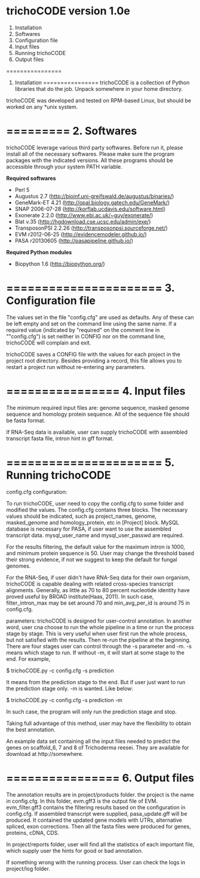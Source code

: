 # trichoCODE version 1.0e

1.  Installation
2.  Softwares
3.  Configuration file
4.  Input files
5.  Running trichoCODE
6.  Output files

================
1.  Installation
================
trichoCODE is a collection of Python libraries that do the job.
Unpack somewhere in your home directory.

trichoCODE was developed and tested on RPM-based Linux, but should be worked on any
*unix system.

=========
2.  Softwares
=========
trichoCODE leverage various third party softwares. Before run it, please install all of the 
necessary softwares. Please make sure the program packages with the indicated versions. All these programs should be accessible through your system PATH variable.

**Required softwares**
- Perl 5
- Augustus 2.7          (http://bioinf.uni-greifswald.de/augustus/binaries/)
- GeneMark-ET 4.21      (http://opal.biology.gatech.edu/GeneMark/)
- SNAP 2006-07-28       (http://korflab.ucdavis.edu/software.html)
- Exonerate 2.2.0       (http://www.ebi.ac.uk/~guy/exonerate/)
- Blat v.35             (http://hgdownload.cse.ucsc.edu/admin/exe/)
- TransposonPSI 2.2.26  (http://transposonpsi.sourceforge.net/)
- EVM r2012-06-25       (http://evidencemodeler.github.io/)
- PASA r20130605        (http://pasapipeline.github.io/)

**Required Python modules**
- Biopython 1.6         (http://biopython.org/)

======================
3.  Configuration file
======================
The values set in the file "config.cfg" are used as defaults. Any of these can be 
left empty and set on the command line using the same name. If a required value (indicated by
"required" on the comment line in ""config.cfg") is set neither in CONFIG nor on the 
command line, trichoCODE will complain and exit.

trichoCODE saves a CONFIG file with the values for each project in the project root 
directory. Besides providing a record, this file allows you to restart a project 
run without re-entering any parameters.

================
4.  Input files
================
The minimum required input files are: genome sequence, masked genome sequence and homology protein sequence. All of the sequence file should be fasta format.

If RNA-Seq data is available, user can supply trichoCODE with assembled transcript fasta file, intron hint in gff format.

======================
5.  Running trichoCODE
======================

config.cfg configuration:

To run trichoCODE, user need to copy the config.cfg to some folder and modified the values.
The config.cfg contains three blocks. The necessary values should be indicated, such as project_names,
genome, masked_genome and homology_protein, etc in [Project] block. MySQL database is necessary for PASA,
if user want to use the assembled transcript data. mysql_user_name and mysql_user_passwd are required.

For the results filtering, the default value for the maximum intron is 1000, and minimum protein sequence is 50.
User may change the threshold based their strong evidence, if not we suggest to keep the default for fungal genomes.

For the RNA-Seq, if user didn't have RNA-Seq data for their own organism, trichoCODE is capable dealing with related cross-species transcript alignments. Generally, as little as 70 to 80 percent nucleotide identity have proved useful by BROAD institute(Haas, 2011). In such case, filter_intron_max may be set around 70 and min_avg_per_id is around 75 in config.cfg.

parameters:
trichoCODE is designed for user-control annotation. In another word, user cna choose to run the whole pipeline in a time or run the process stage by stage. This is very useful when user first run the whole process, but not satisfied with the results. Then re-run the pipeline at the beginning. There are four stages user can control through the -s parameter and -m. -s means which stage to run. If without -m, it will start at some stage to the end. For example, 

$ trichoCODE.py -c config.cfg -s prediction

It means from the prediction stage to the end. But if user just want to run the prediction stage only. -m is wanted. Like below:

$ trichoCODE.py -c config.cfg -s prediction -m

In such case, the program will only run the prediction stage and stop.

Taking full advantage of this method, user may have the flexibility to obtain the best annotation.

An example data set containing all the input files needed to predict the genes 
on scaffold_6, 7 and 8 of Trichoderma reesei. They are available for download at 
http://somewhere.


================
6.  Output files
================
The annotation results are in project/products folder. the project is the name in config.cfg. In this folder, evm.gff3 is the output file of EVM. evm_filter.gff3 contains the filtering results based on the configuration in config.cfg. If assembled transcript were supplied, pasa_update.gff will be produced. It contained the updated gene models with UTRs, alternative spliced, exon corrections. Then all the fasta files were produced for genes, proteins, cDNA, CDS.

In project/reports folder, user will find all the statistics of each important file, which supply user the hints for good or bad annotation.

If something wrong with the running process. User can check the logs in project/log folder.



 
